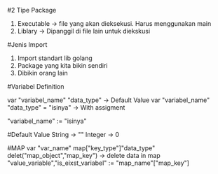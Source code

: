 #2 Tipe Package
1. Executable -> file yang akan dieksekusi. Harus menggunakan main
2. Liblary -> Dipanggil di file lain untuk diekskusi

#Jenis Import
1. Import standart lib golang
2. Package yang kita bikin sendiri
3. Dibikin orang lain

#Variabel Definition

var "variabel_name" "data_type" -> Default Value
var "variabel_name" "data_type" = "isinya" -> With assigment

"variabel_name" := "isinya"

#Default Value
String -> ""
Integer -> 0

#MAP
var "var_name" map["key_type"]"data_type"
delet("map_object","map_key") -> delete data in map
"value_variable","is_eixst_variabel" := "map_name"["map_key"]